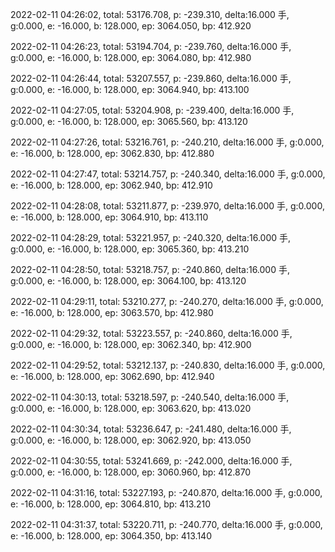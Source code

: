 2022-02-11 04:26:02, total: 53176.708, p: -239.310, delta:16.000 手, g:0.000, e: -16.000, b: 128.000, ep: 3064.050, bp: 412.920

2022-02-11 04:26:23, total: 53194.704, p: -239.760, delta:16.000 手, g:0.000, e: -16.000, b: 128.000, ep: 3064.080, bp: 412.980

2022-02-11 04:26:44, total: 53207.557, p: -239.860, delta:16.000 手, g:0.000, e: -16.000, b: 128.000, ep: 3064.940, bp: 413.100

2022-02-11 04:27:05, total: 53204.908, p: -239.400, delta:16.000 手, g:0.000, e: -16.000, b: 128.000, ep: 3065.560, bp: 413.120

2022-02-11 04:27:26, total: 53216.761, p: -240.210, delta:16.000 手, g:0.000, e: -16.000, b: 128.000, ep: 3062.830, bp: 412.880

2022-02-11 04:27:47, total: 53214.757, p: -240.340, delta:16.000 手, g:0.000, e: -16.000, b: 128.000, ep: 3062.940, bp: 412.910

2022-02-11 04:28:08, total: 53211.877, p: -239.970, delta:16.000 手, g:0.000, e: -16.000, b: 128.000, ep: 3064.910, bp: 413.110

2022-02-11 04:28:29, total: 53221.957, p: -240.320, delta:16.000 手, g:0.000, e: -16.000, b: 128.000, ep: 3065.360, bp: 413.210

2022-02-11 04:28:50, total: 53218.757, p: -240.860, delta:16.000 手, g:0.000, e: -16.000, b: 128.000, ep: 3064.100, bp: 413.120

2022-02-11 04:29:11, total: 53210.277, p: -240.270, delta:16.000 手, g:0.000, e: -16.000, b: 128.000, ep: 3063.570, bp: 412.980

2022-02-11 04:29:32, total: 53223.557, p: -240.860, delta:16.000 手, g:0.000, e: -16.000, b: 128.000, ep: 3062.340, bp: 412.900

2022-02-11 04:29:52, total: 53212.137, p: -240.830, delta:16.000 手, g:0.000, e: -16.000, b: 128.000, ep: 3062.690, bp: 412.940

2022-02-11 04:30:13, total: 53218.597, p: -240.540, delta:16.000 手, g:0.000, e: -16.000, b: 128.000, ep: 3063.620, bp: 413.020

2022-02-11 04:30:34, total: 53236.647, p: -241.480, delta:16.000 手, g:0.000, e: -16.000, b: 128.000, ep: 3062.920, bp: 413.050

2022-02-11 04:30:55, total: 53241.669, p: -242.000, delta:16.000 手, g:0.000, e: -16.000, b: 128.000, ep: 3060.960, bp: 412.870

2022-02-11 04:31:16, total: 53227.193, p: -240.870, delta:16.000 手, g:0.000, e: -16.000, b: 128.000, ep: 3064.810, bp: 413.210

2022-02-11 04:31:37, total: 53220.711, p: -240.770, delta:16.000 手, g:0.000, e: -16.000, b: 128.000, ep: 3064.350, bp: 413.140